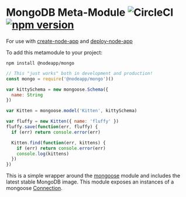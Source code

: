 # MongoDB Meta-Module ![CircleCI](https://img.shields.io/circleci/build/github/metamodules/mongo.svg) [![npm version](https://img.shields.io/npm/v/@metamodules/mongo.svg)](https://www.npmjs.com/package/@metamodules/mongo)

For use with [create-node-app](https://github.com/kubesail/create-node-app) and [deploy-node-app](https://github.com/kubesail/deploy-node-app)

To add this metamodule to your project:

```
npm install @nodeapp/mongo
```

```js
// This "just works" both in development and production!
const mongo = require('@nodeapp/mongo')()

var kittySchema = new mongoose.Schema({
  name: String
})

var Kitten = mongoose.model('Kitten', kittySchema)

var fluffy = new Kitten({ name: 'fluffy' })
fluffy.save(function(err, fluffy) {
  if (err) return console.error(err)

  Kitten.find(function(err, kittens) {
    if (err) return console.error(err)
    console.log(kittens)
  })
})
```

This is a simple wrapper around the [mongoose](https://github.com/Automattic/mongoose) module and includes the latest stable MongoDB image. This module exposes an instances of a mongoose [Connection](https://mongoosejs.com/docs/api/connection.html#connection_Connection).
